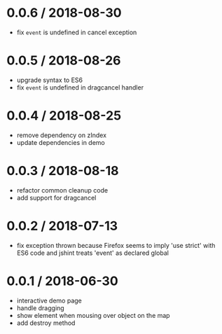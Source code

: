 
0.0.6 / 2018-08-30
==================

 * fix `event` is undefined in cancel exception

0.0.5 / 2018-08-26
==================

 * upgrade syntax to ES6
 * fix `event` is undefined in dragcancel handler

0.0.4 / 2018-08-25
==================

 * remove dependency on zIndex
 * update dependencies in demo

0.0.3 / 2018-08-18
==================

 * refactor common cleanup code
 * add support for dragcancel

0.0.2 / 2018-07-13
==================

 * fix exception thrown because Firefox seems to imply 'use strict' with ES6 code and jshint treats 'event' as declared global

0.0.1 / 2018-06-30
==================

 * interactive demo page
 * handle dragging
 * show element when mousing over object on the map
 * add destroy method

